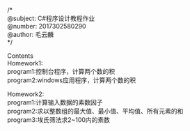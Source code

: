 /*  
@subject: C#程序设计教程作业  
@number: 2017302580290  
@author: 毛云麟  
*/  
  
Contents  
Homework1:  
	program1:控制台程序，计算两个数的积  
	program2:windows应用程序，计算两个数的积  
	  
Homework2:  
	program1:计算输入数据的素数因子  
	program2:求以整数组的最大值、最小值、平均值、所有元素的和  
	program3:埃氏筛法求2~100内的素数  
